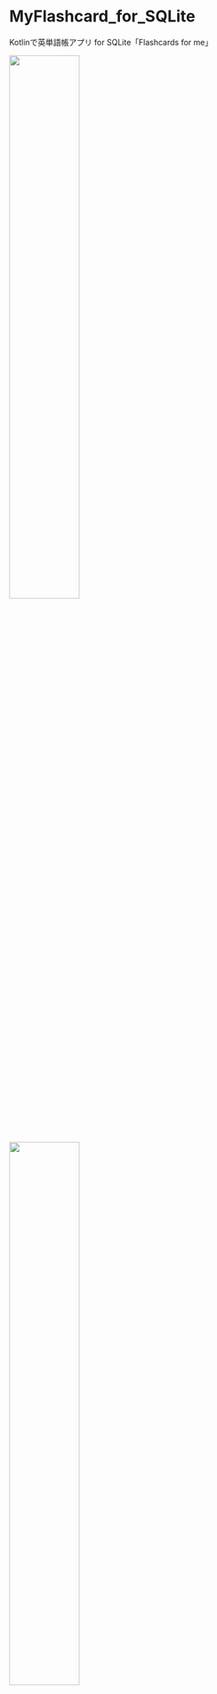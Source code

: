 # MyFlashcard_for_SQLite
Kotlinで英単語帳アプリ for SQLite「Flashcards for me」

<img src="![featureGrafic](https://user-images.githubusercontent.com/58414435/177770102-1bd8b86c-9e76-4477-83bc-41ed0323b8ba.png)" height="50%" width="50%"/>

<img src="https://user-images.githubusercontent.com/58414435/177770106-68bb13e6-2c40-4002-a3c1-c0d3273ac659.png" width="50%">

<img src="![unnamed](https://user-images.githubusercontent.com/58414435/177770117-115e6880-8e51-4dee-94b2-978b4f4ec8cc.jpeg)" width="50%">

<img src="![4](https://user-images.githubusercontent.com/58414435/177770123-cab0629f-3c42-4bc8-a858-4fdeffd177af.jpeg)" width="50%">

<img src="![3](https://user-images.githubusercontent.com/58414435/177770135-7e155c89-a252-4a22-b16a-56adca1dbcb1.jpeg)" width="50%">

<img src="![1](https://user-images.githubusercontent.com/58414435/177770265-2798c997-14c7-491c-bf7b-3f1df6677550.jpeg)" width="50%">

<img src="![2](https://user-images.githubusercontent.com/58414435/177770268-1f92f29b-799e-47f2-af2d-b3c5559bfe91.jpeg)" width="50%">
